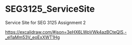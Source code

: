 # SEG3125_ServiceSite

Service Site for SEG 3125 Assignment 2

https://excalidraw.com/#json=3eHX6LWpVWk4azBCteQIS,-_el1aMm53V_eoExXWT1Hg
